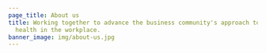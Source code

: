 ```yaml
---
page_title: About us
title: Working together to advance the business community's approach to mental
  health in the workplace.
banner_image: img/about-us.jpg
---
```


